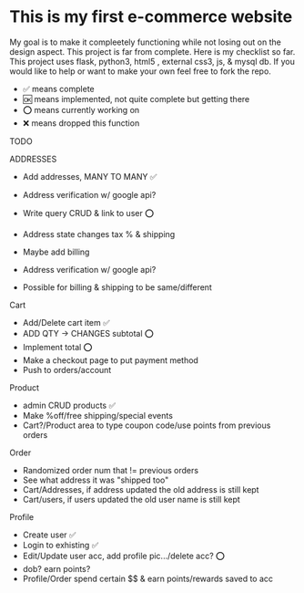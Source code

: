 # This is my first e-commerce website
My goal is to make it compleetely functioning while not losing out on the design aspect.
This project is far from complete. Here is my checklist so far. 
This project uses flask, python3, html5 , external css3, js, & mysql db.
If you would like to help or want to make your own feel free to fork the repo. 
- ✅ means complete
- 🆗 means implemented, not quite complete but getting there
- ⭕ means currently working on
- ❌ means dropped this function

TODO



ADDRESSES
- Add addresses, MANY TO MANY ✅
- Address verification w/ google api?
- Write query CRUD & link to user ⭕
- Address state changes tax % & shipping

- Maybe add billing
- Address verification w/ google api?
- Possible for billing & shipping to be same/different 


Cart
- Add/Delete cart item ✅
- ADD QTY -> CHANGES subtotal ⭕
- Implement total ⭕
- Make a checkout page to put payment method
- Push to orders/account 


Product
- admin CRUD products ✅
- Make %off/free shipping/special events
- Cart?/Product area to type coupon code/use points from previous orders


Order
- Randomized order num that != previous orders
- See what address it was "shipped too"
- Cart/Addresses, if address updated the old address is still kept
- Cart/users, if users updated the old user name is still kept


Profile
- Create user ✅
- Login to exhisting ✅
- Edit/Update user acc, add profile pic.../delete acc? ⭕
- dob? earn points?
- Profile/Order spend certain $$ & earn points/rewards saved to acc


